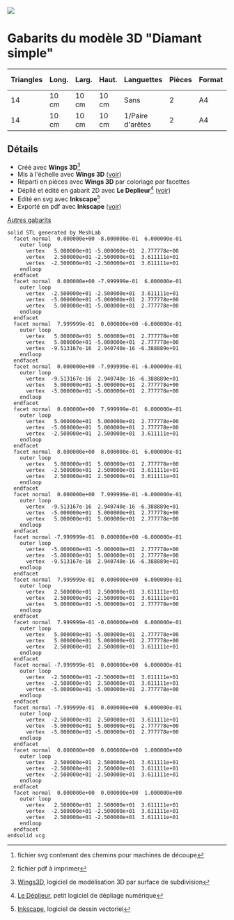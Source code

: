 ![](https://gilboonet.github.io/img/miniDiamantTC.png)
# Gabarits du modèle 3D "Diamant simple"

|Triangles|Long.|Larg.|Haut.|Languettes|Pièces|Format|Nb pages|SVG[^6]|PDF[^7]|
|---|---|---|---|---|---|---|---|---|---|
|14|10 cm|10 cm|10 cm|Sans|2|A4|x1|[svg](https://github.com/gilboonet/designs/blob/master/2023/DiamantTC/DiamantTC.svg)|[pdf](https://github.com/gilboonet/designs/blob/master/2023/DiamantTC/DiamantTC.pdf)|
|14|10 cm|10 cm|10 cm|1/Paire d'arêtes|2|A4|x1|[svg](https://github.com/gilboonet/designs/blob/master/2023/DiamantTC/DiamantTC_lang.svg)|[pdf](https://github.com/gilboonet/designs/blob/master/2023/DiamantTC/DiamantTC_lang.pdf)|

## Détails
- Créé avec **Wings 3D**[^3]
- Mis à l'échelle avec **Wings 3D** ([voir](https://youtu.be/vKRSdvvuxDQ))
- Réparti en pièces avec **Wings 3D** par coloriage par facettes
- Déplié et édité en gabarit 2D avec **Le Deplieur**[^4] ([voir](https://youtu.be/GMdUE3Vu98w))
- Edité en svg avec **Inkscape**[^5]
- Exporté en pdf avec **Inkscape** ([voir](https://www.youtube.com/watch?v=tLdg9i932-I))

[^2]:[Meshlab](https://www.meshlab.net/), logiciel de traitement et édition de maillages 3D
[^3]:[Wings3D](http://www.wings3d.com/), logiciel de modélisation 3D par surface de subdivision
[^4]:[Le Déplieur](https://gilboonet.github.io/deplieur/UI1.html), petit logiciel de dépliage numérique
[^5]:[Inkscape](https://inkscape.org/fr/), logiciel de dessin vectoriel
[^6]:fichier svg contenant des chemins pour machines de découpe
[^7]:fichier pdf à imprimer

[Autres gabarits](https://gilboonet.github.io/Gabarits.html)

```stl
solid STL generated by MeshLab
  facet normal  0.000000e+00 -8.000000e-01  6.000000e-01
    outer loop
      vertex   5.000000e+01 -5.000000e+01  2.777778e+00
      vertex   2.500000e+01 -2.500000e+01  3.611111e+01
      vertex  -2.500000e+01 -2.500000e+01  3.611111e+01
    endloop
  endfacet
  facet normal  0.000000e+00 -7.999999e-01  6.000000e-01
    outer loop
      vertex  -2.500000e+01 -2.500000e+01  3.611111e+01
      vertex  -5.000000e+01 -5.000000e+01  2.777778e+00
      vertex   5.000000e+01 -5.000000e+01  2.777778e+00
    endloop
  endfacet
  facet normal  7.999999e-01  0.000000e+00 -6.000000e-01
    outer loop
      vertex   5.000000e+01  5.000000e+01  2.777778e+00
      vertex   5.000000e+01 -5.000000e+01  2.777778e+00
      vertex  -9.513167e-16  2.940740e-16 -6.388889e+01
    endloop
  endfacet
  facet normal  0.000000e+00 -7.999999e-01 -6.000000e-01
    outer loop
      vertex  -9.513167e-16  2.940740e-16 -6.388889e+01
      vertex   5.000000e+01 -5.000000e+01  2.777778e+00
      vertex  -5.000000e+01 -5.000000e+01  2.777778e+00
    endloop
  endfacet
  facet normal  0.000000e+00  7.999999e-01  6.000000e-01
    outer loop
      vertex   5.000000e+01  5.000000e+01  2.777778e+00
      vertex  -5.000000e+01  5.000000e+01  2.777778e+00
      vertex  -2.500000e+01  2.500000e+01  3.611111e+01
    endloop
  endfacet
  facet normal  0.000000e+00  8.000000e-01  6.000000e-01
    outer loop
      vertex   5.000000e+01  5.000000e+01  2.777778e+00
      vertex  -2.500000e+01  2.500000e+01  3.611111e+01
      vertex   2.500000e+01  2.500000e+01  3.611111e+01
    endloop
  endfacet
  facet normal  0.000000e+00  7.999999e-01 -6.000000e-01
    outer loop
      vertex  -9.513167e-16  2.940740e-16 -6.388889e+01
      vertex  -5.000000e+01  5.000000e+01  2.777778e+00
      vertex   5.000000e+01  5.000000e+01  2.777778e+00
    endloop
  endfacet
  facet normal -7.999999e-01  0.000000e+00 -6.000000e-01
    outer loop
      vertex  -5.000000e+01 -5.000000e+01  2.777778e+00
      vertex  -5.000000e+01  5.000000e+01  2.777778e+00
      vertex  -9.513167e-16  2.940740e-16 -6.388889e+01
    endloop
  endfacet
  facet normal  7.999999e-01  0.000000e+00  6.000000e-01
    outer loop
      vertex   2.500000e+01  2.500000e+01  3.611111e+01
      vertex   2.500000e+01 -2.500000e+01  3.611111e+01
      vertex   5.000000e+01 -5.000000e+01  2.777778e+00
    endloop
  endfacet
  facet normal  7.999999e-01 -0.000000e+00  6.000000e-01
    outer loop
      vertex   5.000000e+01 -5.000000e+01  2.777778e+00
      vertex   5.000000e+01  5.000000e+01  2.777778e+00
      vertex   2.500000e+01  2.500000e+01  3.611111e+01
    endloop
  endfacet
  facet normal -7.999999e-01  0.000000e+00  6.000000e-01
    outer loop
      vertex  -2.500000e+01 -2.500000e+01  3.611111e+01
      vertex  -2.500000e+01  2.500000e+01  3.611111e+01
      vertex  -5.000000e+01 -5.000000e+01  2.777778e+00
    endloop
  endfacet
  facet normal -7.999999e-01  0.000000e+00  6.000000e-01
    outer loop
      vertex  -2.500000e+01  2.500000e+01  3.611111e+01
      vertex  -5.000000e+01  5.000000e+01  2.777778e+00
      vertex  -5.000000e+01 -5.000000e+01  2.777778e+00
    endloop
  endfacet
  facet normal  0.000000e+00  0.000000e+00  1.000000e+00
    outer loop
      vertex   2.500000e+01  2.500000e+01  3.611111e+01
      vertex  -2.500000e+01  2.500000e+01  3.611111e+01
      vertex  -2.500000e+01 -2.500000e+01  3.611111e+01
    endloop
  endfacet
  facet normal  0.000000e+00  0.000000e+00  1.000000e+00
    outer loop
      vertex   2.500000e+01  2.500000e+01  3.611111e+01
      vertex  -2.500000e+01 -2.500000e+01  3.611111e+01
      vertex   2.500000e+01 -2.500000e+01  3.611111e+01
    endloop
  endfacet
endsolid vcg
```
